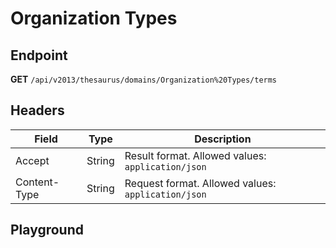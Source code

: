 <script setup>
import "../../../style.css"
import SwaggerUI from "../../../swagger/view/SwaggerUI.vue"
import swaggerJson from "../../../swagger/json/thesaurus.authority.organization-types.json";
</script>

# Organization Types

## Endpoint

**GET** `/api/v2013/thesaurus/domains/Organization%20Types/terms`

## Headers

| Field            | Type   | Description                    |
| ---------------- | ------ | ------------------------------ |
| Accept           | String | Result format. Allowed values: `application/json`  |
| Content-Type     | String | Request format. Allowed values: `application/json` |

## Playground

<SwaggerUI :swaggerJson="swaggerJson" />